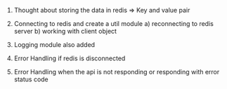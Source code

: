 1) Thought about storing the data in redis => Key and value pair

2) Connecting to redis and create a util module
    a) reconnecting to redis server
    b) working with client object

3) Logging module also added

4) Error Handling if redis is disconnected

5) Error Handling when the api is not responding or responding with error status code
    
